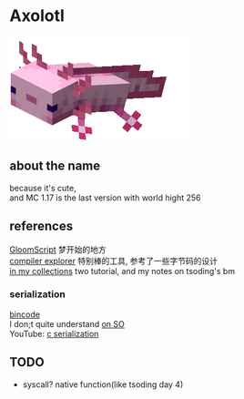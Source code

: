 # Axolotl
![minecraft axolotl](docs/axolotl.png)
## about the name
because it's cute,<br>
and MC 1.17 is the last version with world hight 256

## references
[GloomScript](https://github.com/Xie-Jason/GloomScript)
    梦开始的地方<br>
[compiler explorer](https://godbolt.org/)
    特别棒的工具, 参考了一些字节码的设计<br>
[in my collections](dongdigua.github.io/internet_collections)
    two tutorial, and my notes on tsoding's bm<br>
### serialization
[bincode](https://github.com/bincode-org/bincode)<br>
I don;t quite understand [on SO](https://stackoverflow.com/questions/25410028/how-to-read-a-struct-from-a-file-in-rust)<br>
YouTube: [c serialization](https://youtu.be/QrKpqdBiFRI)<br>


## TODO
- syscall? native function(like tsoding day 4)

